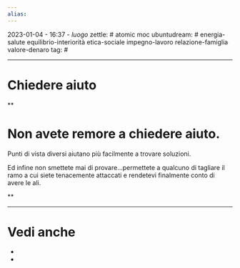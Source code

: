 ```yaml
---
alias: 
---
```

2023-01-04 - 16:37 - *luogo*
zettle: # atomic moc
ubuntudream: # energia-salute equilibrio-interiorità etica-sociale impegno-lavoro relazione-famiglia valore-denaro 
tag: #

---
# Chiedere aiuto


**

# Non avete remore a chiedere aiuto. 

Punti di vista diversi aiutano più facilmente a trovare soluzioni.

Ed infine non smettete mai di provare…permettete a qualcuno di tagliare il ramo a cui siete tenacemente attaccati e rendetevi finalmente conto di avere le ali.

  
**


---
# Vedi anche
- 
- 